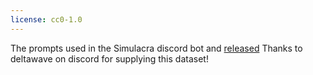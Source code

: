```yaml
---
license: cc0-1.0
---
```


The prompts used in the Simulacra discord bot and [released](https://github.com/JD-P/simulacra-aesthetic-captions)
Thanks to deltawave on discord for supplying this dataset!